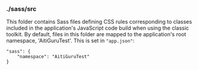 ### ./sass/src

This folder contains Sass files defining CSS rules corresponding to classes
included in the application's JavaScript code build when using the classic toolkit.
By default, files in this folder are mapped to the application's root namespace, 'AitiGuruTest'.
This is set in `"app.json"`:

    "sass": {
        "namespace": "AitiGuruTest"
    }